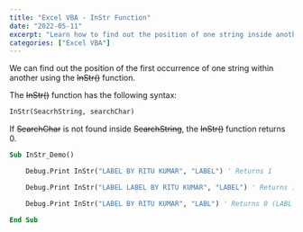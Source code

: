 ```yaml
---
title: "Excel VBA - InStr Function"
date: "2022-05-11"
excerpt: "Learn how to find out the position of one string inside another."
categories: ["Excel VBA"]
---
```


We can find out the position of the first occurrence of one string within another using the ~~InStr()~~ function.

The ~~InStr()~~ function has the following syntax:

```vb {numberLines}
InStr(SeacrhString, searchChar)
```

If ~~SearchChar~~ is not found inside ~~SearchString~~, the ~~InStr()~~ function returns 0.

```vb {numberLines}
Sub InStr_Demo()

    Debug.Print InStr("LABEL BY RITU KUMAR", "LABEL") ' Returns 1

    Debug.Print InStr("LABEL LABEL BY RITU KUMAR", "LABEL") ' Returns 1 (the first occurence)

    Debug.Print InStr("LABEL BY RITU KUMAR", "LABL") ' Returns 0 (LABL was not found in LABEL BY RITU KUMAR)

End Sub
```
